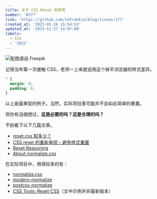 ```yaml
---
title: 关于 CSS Reset 的思考
number: '#177'
link: 'https://github.com/toFrankie/blog/issues/177'
created_at: '2023-02-26 15:54:53'
updated_at: '2023-11-27 14:07:08'
labels:
  - CSS
  - '2022'
---
```

![配图源自 Freepik](https://upload-images.jianshu.io/upload_images/5128488-e62e9178132ac886.jpg?imageMogr2/auto-orient/strip%7CimageView2/2/w/1240)


记得当年第一次接触 CSS，老师一上来就说用这个抹平浏览器的样式差异。

```css
* {
  margin: 0;
  padding: 0;
}
```
以上是最典型的例子。当然，实际项目里可能并不会如此简单的重置。

但你有没细想过，**这是必要的吗？这是合理的吗？**

不妨看下以下几篇文章。

* [reset.css 知多少？](https://www.cnblogs.com/coco1s/p/6249038.html)
* [CSS reset 的重新审视 – 避免样式重置](https://www.zhangxinxu.com/wordpress/2010/04/css-reset%E7%9A%84%E9%87%8D%E6%96%B0%E5%AE%A1%E8%A7%86-%E9%81%BF%E5%85%8D%E6%A0%B7%E5%BC%8F%E9%87%8D%E7%BD%AE/)
* [Reset Reasoning](http://meyerweb.com/eric/thoughts/2007/04/18/reset-reasoning/)
* [About normalize.css](https://nicolasgallagher.com/about-normalize-css/)

在实际项目中，用得较多的有：

* [normalize.css](https://github.com/necolas/normalize.css/)
* [modern-normalize](https://github.com/sindresorhus/modern-normalize)
* [postcss-normalize](https://github.com/csstools/postcss-normalize)
* [CSS Tools: Reset CSS](https://meyerweb.com/eric/tools/css/reset/)（文中示例并非最新版本）
